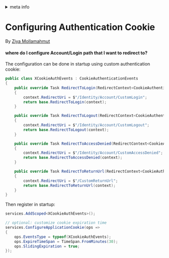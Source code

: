 <!-- meta tags details, will be assigned to meta tags inside header by js -->
<div id="meta-info">
<details><summary>meta info</summary>

> * Title: <i id="md-title">Asp.Net Core - Configure Authentication Cookie</i>
> * Keywords: <i id="md-keywords">asp.net,core,authentication,cookie,login,time,custom login,identity</i>
> * Description: <i id="md-description">How to configure authentication cookie to define custom login path and extend session time.</i>
> * Author: <i id="md-author">Ziya Mollamahmut</i>
> * Date: <i id="md-date">14-Apr-2021</i>
> * Image: <i id="md-image">https://github.com/LazZiya/Docs/raw/master/Miscellaneous/v1.0/images/ziya-logo.png</i>
> * Image-alt: <i id="md-image-alt">Miscellaneous Logo</i>
> * Version: <i id="md-version">v1.0</i>

</details>
</div>


# Configuring Authentication Cookie
By [Ziya Mollamahmut](https://github.com/LazZiya)

#### where do I configure Account/Login path that I want to redirect to?

The configuration can be done in startup using custom authentication cookie:
````csharp
public class XCookieAuthEvents : CookieAuthenticationEvents
{
    public override Task RedirectToLogin(RedirectContext<CookieAuthenticationOptions> context)
    {
        context.RedirectUri = $"/Identity/Account/CustomLogin";
        return base.RedirectToLogin(context);
    }

    public override Task RedirectToLogout(RedirectContext<CookieAuthenticationOptions> context)
    {
        context.RedirectUri = $"/Identity/Account/CustomLogout";
        return base.RedirectToLogout(context);
    }

    public override Task RedirectToAccessDenied(RedirectContext<CookieAuthenticationOptions> context)
    {
        context.RedirectUri = $"/Identity/Account/CustomAccessDenied";
        return base.RedirectToAccessDenied(context);
    }

    public override Task RedirectToReturnUrl(RedirectContext<CookieAuthenticationOptions> context)
    {
        context.RedirectUri = $"/CustomReturnUrl";
        return base.RedirectToReturnUrl(context);
    }
}
````

Then register in startup:
````csharp
services.AddScoped<XCookieAuthEvents>();

// optional: customize cookie expiration time
services.ConfigureApplicationCookie(ops =>
{
    ops.EventsType = typeof(XCookieAuthEvents);
    ops.ExpireTimeSpan = TimeSpan.FromMinutes(30);
    ops.SlidingExpiration = true;
});
````